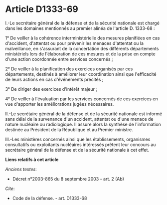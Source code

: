 # Article D1333-69

I.-Le     secrétaire général de la défense et de la sécurité nationale est chargé dans les domaines mentionnés au premier
alinéa de l'article D. 1333-68 : 

1° De veiller à la cohérence interministérielle des mesures planifiées en cas d'accident, d'attentat ou pour prévenir les
menaces d'attentat ou la malveillance, en s'assurant de la concertation des différents départements ministériels lors de
l'élaboration de ces mesures et de la prise en compte d'une action coordonnée entre services concernés ; 

2° De veiller à la planification des exercices organisés par ces départements, destinés à améliorer leur coordination ainsi
que l'efficacité de leurs actions en cas d'événements précités ; 

3° De diriger des exercices d'intérêt majeur ; 

4° De veiller à l'évaluation par les services concernés de ces exercices en vue d'apporter les améliorations jugées
nécessaires. 

II.-Le     secrétaire général de la défense et de la sécurité nationale est informé sans délai de la survenance d'un
accident, attentat ou d'une menace de nature nucléaire ou radiologique. Il assure alors la synthèse de l'information destinée
au Président de la République et au Premier ministre. 

III.-Les ministères concernés ainsi que les établissements, organismes consultatifs ou exploitants nucléaires intéressés
prêtent leur concours au     secrétaire général de la défense et de la sécurité nationale à cet effet.

**Liens relatifs à cet article**

_Anciens textes_:

  - Décret n°2003-865 du 8 septembre 2003 - art. 2 (Ab)

_Cite_:

  - Code de la défense. - art. D1333-68
